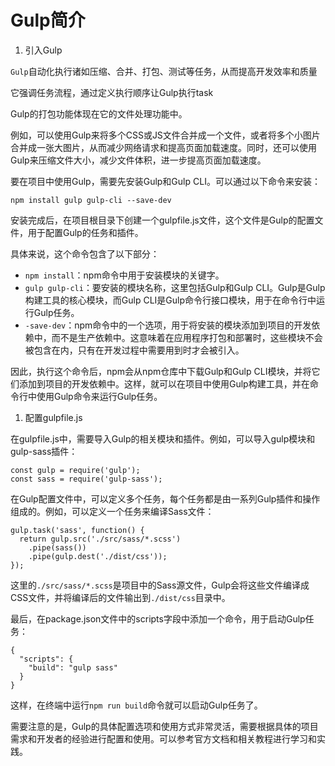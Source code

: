 # Gulp简介

1. 引入Gulp

`Gulp`自动化执行诸如压缩、合并、打包、测试等任务，从而提高开发效率和质量

它强调任务流程，通过定义执行顺序让Gulp执行task

Gulp的打包功能体现在它的文件处理功能中。

例如，可以使用Gulp来将多个CSS或JS文件合并成一个文件，或者将多个小图片合并成一张大图片，从而减少网络请求和提高页面加载速度。同时，还可以使用Gulp来压缩文件大小，减少文件体积，进一步提高页面加载速度。

要在项目中使用Gulp，需要先安装Gulp和Gulp CLI。可以通过以下命令来安装：

```
npm install gulp gulp-cli --save-dev

```

安装完成后，在项目根目录下创建一个gulpfile.js文件，这个文件是Gulp的配置文件，用于配置Gulp的任务和插件。

具体来说，这个命令包含了以下部分：

- `npm install`：npm命令中用于安装模块的关键字。
- `gulp gulp-cli`：要安装的模块名称，这里包括Gulp和Gulp CLI。Gulp是Gulp构建工具的核心模块，而Gulp CLI是Gulp命令行接口模块，用于在命令行中运行Gulp任务。
- `-save-dev`：npm命令中的一个选项，用于将安装的模块添加到项目的开发依赖中，而不是生产依赖中。这意味着在应用程序打包和部署时，这些模块不会被包含在内，只有在开发过程中需要用到时才会被引入。

因此，执行这个命令后，npm会从npm仓库中下载Gulp和Gulp CLI模块，并将它们添加到项目的开发依赖中。这样，就可以在项目中使用Gulp构建工具，并在命令行中使用Gulp命令来运行Gulp任务。

1. 配置gulpfile.js

在gulpfile.js中，需要导入Gulp的相关模块和插件。例如，可以导入gulp模块和gulp-sass插件：

```
const gulp = require('gulp');
const sass = require('gulp-sass');

```

在Gulp配置文件中，可以定义多个任务，每个任务都是由一系列Gulp插件和操作组成的。例如，可以定义一个任务来编译Sass文件：

```
gulp.task('sass', function() {
  return gulp.src('./src/sass/*.scss')
    .pipe(sass())
    .pipe(gulp.dest('./dist/css'));
});

```

这里的`./src/sass/*.scss`是项目中的Sass源文件，Gulp会将这些文件编译成CSS文件，并将编译后的文件输出到`./dist/css`目录中。

最后，在package.json文件中的scripts字段中添加一个命令，用于启动Gulp任务：

```
{
  "scripts": {
    "build": "gulp sass"
  }
}

```

这样，在终端中运行`npm run build`命令就可以启动Gulp任务了。

需要注意的是，Gulp的具体配置选项和使用方式非常灵活，需要根据具体的项目需求和开发者的经验进行配置和使用。可以参考官方文档和相关教程进行学习和实践。
